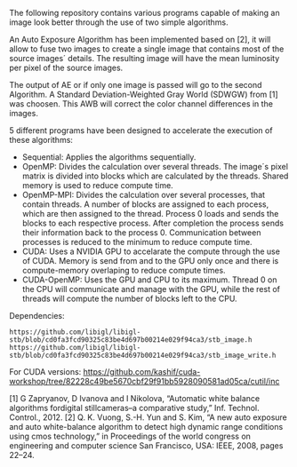 The following repository contains various programs capable of making an image look better through the use of two simple algorithms.

An Auto Exposure Algorithm has been implemented based on [2], it will allow to fuse two images to create a single image that contains most of the source images´ details. The resulting image will have the mean luminosity per pixel of the source images.

The output of AE or if only one image is passed will go to the second Algorithm. A Standard Deviation-Weighted Gray World (SDWGW) from [1] was choosen. This AWB will correct the color channel differences in the images. 

5 different programs have been designed to accelerate the execution of these algorithms:

- Sequential: Applies the algorithms sequentially.
- OpenMP: Divides the calculation over several threads. The image´s pixel matrix is divided into blocks which are calculated by the threads. Shared memory is used to reduce compute time.
- OpenMP-MPI: Divides the calculation over several processes, that contain threads. A number of blocks are assigned to each process, which are then assigned to the thread. Process 0 loads and sends the blocks to each respective process. After completion the process sends their information back to the process 0. Communication between processes is reduced to the minimum to reduce compute time.
- CUDA: Uses a NVIDIA GPU to accelarate the compute through the use of CUDA. Memory is send from and to the GPU only once and there is compute-memory overlaping to reduce compute times.
- CUDA-OpenMP: Uses the GPU and CPU to its maximum. Thread 0 on the CPU will communicate and manage with the GPU, while the rest of threads will compute the number of blocks left to the CPU.

Dependencies: 

	https://github.com/libigl/libigl-stb/blob/cd0fa3fcd90325c83be4d697b00214e029f94ca3/stb_image.h
	https://github.com/libigl/libigl-stb/blob/cd0fa3fcd90325c83be4d697b00214e029f94ca3/stb_image_write.h

  For CUDA versions:
	https://github.com/kashif/cuda-workshop/tree/82228c49be5670cbf29f91bb5928090581ad05ca/cutil/inc


[1] G Zapryanov, D Ivanova and I Nikolova, “Automatic white balance algorithms fordigital stillcameras–a comparative study,” Inf. Technol. Control., 2012. 
[2] Q. K. Vuong, S.-H. Yun and S. Kim, “A new auto exposure and auto white-balance algorithm to detect high dynamic range conditions using cmos technology,” in Proceedings of the world congress on engineering and computer science San Francisco, USA: IEEE, 2008, pages 22–24. 


